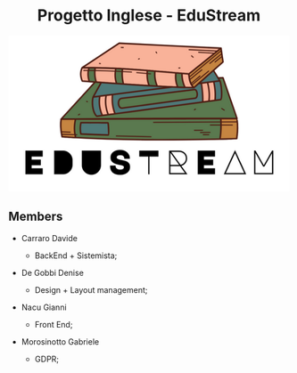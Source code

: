 <h1><center>Progetto Inglese - EduStream</center></h1> 

<div align="center"><img src="https://raw.githubusercontent.com/Gianni0177/Progetto_Inglese/v0.2/img/Logo_IMG.png"></div>

## Members


* Carraro Davide
    * BackEnd + Sistemista;

* De Gobbi Denise
    * Design + Layout management;

* Nacu Gianni
    * Front End;

* Morosinotto Gabriele
    * GDPR;

